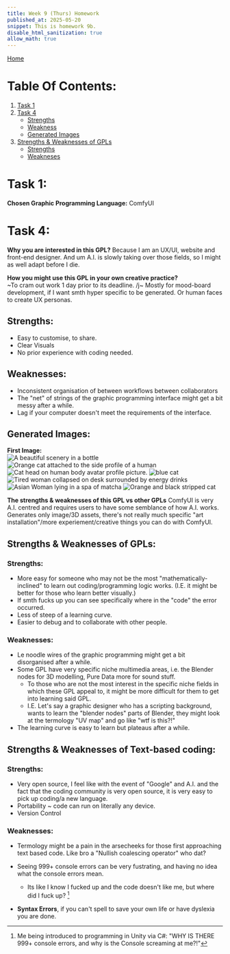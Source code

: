 ```yaml
---
title: Week 9 (Thurs) Homework
published_at: 2025-05-20
snippet: This is homework 9b.
disable_html_sanitization: true
allow_math: true
---
```


[Home](https://cclanchublo6.deno.dev/)

# Table Of Contents:

1. [Task 1](#task-1)
2. [Task 4](#task-4)
   - [Strengths](#strengths)
   - [Weakness](#weaknesses)
   - [Generated Images](#generated-images)
3. [Strengths & Weaknesses of GPLs](#strengths--weaknesses-of-gpls)
   - [Strengths](#strengths-1)
   - [Weakneses](#weaknesses-1)

# Task 1:

**Chosen Graphic Programming Language:** ComfyUI

# Task 4:

**Why you are interested in this GPL?**
Because I am an UX/UI, website and front-end designer. And um A.I. is slowly taking over those fields, so I might as well adapt before I die.

**How you might use this GPL in your own creative practice?**  
~To cram out work 1 day prior to its deadline. /j~ Mostly for mood-board development, if I want smth hyper specific to be generated. Or human faces to create UX personas.

## Strengths:

- Easy to customise, to share.
- Clear Visuals
- No prior experience with coding needed.

## Weaknesses:

- Inconsistent organisation of between workflows between collaborators
- The "net" of strings of the graphic programming interface might get a bit messy after a while.
- Lag if your computer doesn't meet the requirements of the interface.

## Generated Images:

**First Image:**  
![A beautiful scenery in a bottle](WeekTask9b-Comfy_00001_.png)
![Orange cat attached to the side profile of a human](WeekTask9b-Comfy_00002_.png)
![Cat head on human body avatar profile picture.](WeekTask9b-Comfy_00004_.png)
![blue cat](WeekTask9b-Comfy_00005_.png)
![Tired woman collapsed on desk surrounded by energy drinks](WeekTask9b-Comfy_00006_.png)
![Asian Woman lying in a spa of matcha](WeekTask9b-Comfy_00007_.png)
![Orange and black stripped cat](WeekTask9b-Comfy_00008_.png)

**The strengths & weaknesses of this GPL vs other GPLs**
ComfyUI is very A.I. centred and requires users to have some semblance of how A.I. works. Generates only image/3D assets, there's not really much specific "art installation"/more experiement/creative things you can do with ComfyUI.

## Strengths & Weaknesses of GPLs:

### Strengths:

- More easy for someone who may not be the most "mathematically-inclined" to learn out coding/programming logic works. (I.E. it might be better for those who learn better visually.)
- If smth fucks up you can see specifically where in the "code" the error occurred.
- Less of steep of a learning curve.
- Easier to debug and to collaborate with other people.

### Weaknesses:

- Le noodle wires of the graphic programming might get a bit disorganised after a while.
- Some GPL have very specific niche multimedia areas, i.e. the Blender nodes for 3D modelling, Pure Data more for sound stuff.
  - To those who are not the most interest in the specific niche fields in which these GPL appeal to, it might be more difficult for them to get into learning said GPL.
  - I.E. Let's say a graphic designer who has a scripting background, wants to learn the "blender nodes" parts of Blender, they might look at the termology "UV map" and go like "wtf is this?!"
- The learning curve is easy to learn but plateaus after a while.

## Strengths & Weaknesses of Text-based coding:

### Strengths:

- Very open source, I feel like with the event of "Google" and A.I. and the fact that the coding community is very open source, it is very easy to pick up coding/a new language.
- Portability ~ code can run on literally any device.
- Version Control

### Weaknesses:

- Termology might be a pain in the arsecheeks for those first approaching text based code. Like bro a "Nullish coalescing operator" who dat?
- Seeing 999+ console errors can be very fustrating, and having no idea what the console errors mean.

  - Its like I know I fucked up and the code doesn't like me, but where did I fuck up? [^1]

- **Syntax Errors**, if you can't spell to save your own life or have dyslexia you are done.

[^1]: Me being introduced to programming in Unity via C#: "WHY IS THERE 999+ console errors, and why is the Console screaming at me?!"
